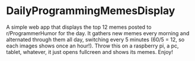 # DailyProgrammingMemesDisplay
 A simple web app that displays the top 12 memes posted to r/ProgrammerHumor for the day. It gathers new memes every morning and alternated through them all day, switching every 5 minutes (60/5 = 12, so each images shows once an hour!). Throw this on a raspberry pi, a pc, tablet, whatever, it just opens fullcreen and shows its memes. Enjoy!
